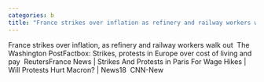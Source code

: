 ```yaml
---
categories: b
title: "France strikes over inflation as refinery and railway workers walk out  The Washington Post"
---
```

France strikes over inflation, as refinery and railway workers walk out&nbsp;&nbsp;The Washington PostFactbox: Strikes, protests in Europe over cost of living and pay&nbsp;&nbsp;ReutersFrance News | Strikes And Protests in Paris For Wage Hikes | Will Protests Hurt Macron? | News18&nbsp;&nbsp;CNN-New